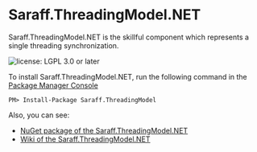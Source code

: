 # Saraff.ThreadingModel.NET
Saraff.ThreadingModel.NET is the skillful component which represents a single threading synchronization. 

![license: LGPL 3.0 or later](https://img.shields.io/badge/license-LGPL%203.0%20or%20later-blue?style=flat&logo=git)

To install Saraff.ThreadingModel.NET, run the following command in the [Package Manager Console](https://docs.nuget.org/docs/start-here/using-the-package-manager-console)
```
PM> Install-Package Saraff.ThreadingModel
```
Also, you can see: 
* [NuGet package of the Saraff.ThreadingModel.NET](https://www.nuget.org/packages/Saraff.ThreadingModel/)
* [Wiki of the Saraff.ThreadingModel.NET](https://saraff-9eb1047a4beb4cef8506b29ba325bd5a.github.io/saraffthread/)
